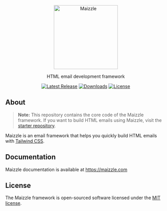 <p align="center"><a href="https://maizzle.com" target="_blank"><img src="https://res.cloudinary.com/maizzle/image/upload/v1553710263/maizzle.svg" width="200" alt="Maizzle"></a></p>
<p align="center">HTML email development framework</p>
<p align="center">
<a href="https://npmjs.com/package/@maizzle/framework"><img src="https://img.shields.io/npm/v/@maizzle/framework.svg?style=flat-square" alt="Latest Release"></a>
<a href="https://npmjs.com/package/@maizzle/framework"><img src="https://img.shields.io/npm/dt/@maizzle/framework?style=flat-square&color=289159" alt="Downloads"></a>
<a href="https://npmjs.com/package/@maizzle/framework"><img src="https://img.shields.io/github/license/maizzle/framework.svg?color=289159&style=flat-square" alt="License"></a>
</p>

## About

> **Note:** This repository contains the core code of the Maizzle framework. If you want to build HTML emails using Maizzle, visit the [starter repository](https://github.com/maizzle/maizzle).

Maizzle is an email framework that helps you quickly build HTML emails with [Tailwind CSS](https://tailwindcss.com/).

## Documentation

Maizzle documentation is available at https://maizzle.com

## License

The Maizzle framework is open-sourced software licensed under the [MIT license](https://opensource.org/licenses/MIT).

